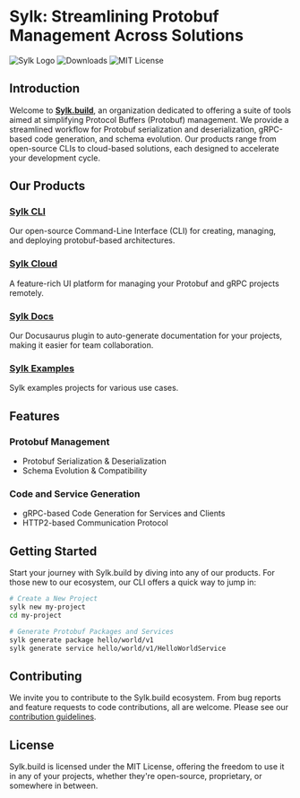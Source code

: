# Sylk: Streamlining Protobuf Management Across Solutions

![Sylk Logo](https://s3.eu-central-1.amazonaws.com/assets.sylk.build/logo/sylk-logo-full.png) 
![Downloads](https://static.pepy.tech/personalized-badge/sylk?period=total&units=international_system&left_color=brightgreen&right_color=grey&left_text=Downloads) 
![MIT License](https://img.shields.io/badge/license-MIT-blue.svg)

## Introduction
Welcome to [**Sylk.build**](https://sylk.build/), an organization dedicated to offering a suite of tools aimed at simplifying Protocol Buffers (Protobuf) management. We provide a streamlined workflow for Protobuf serialization and deserialization, gRPC-based code generation, and schema evolution. Our products range from open-source CLIs to cloud-based solutions, each designed to accelerate your development cycle.

## Our Products

### [Sylk CLI](https://github.com/sylk-build/sylk)
Our open-source Command-Line Interface (CLI) for creating, managing, and deploying protobuf-based architectures.

### [Sylk Cloud](https://app.sylk.build)
A feature-rich UI platform for managing your Protobuf and gRPC projects remotely.

### [Sylk Docs](https://github.com/sylk-build/docusaurus-sylk)
Our Docusaurus plugin to auto-generate documentation for your projects, making it easier for team collaboration.

### [Sylk Examples](https://github.com/sylk-build/sylk-examples)
Sylk examples projects for various use cases.

## Features

### Protobuf Management
- Protobuf Serialization & Deserialization
- Schema Evolution & Compatibility
  
### Code and Service Generation
- gRPC-based Code Generation for Services and Clients
- HTTP2-based Communication Protocol

## Getting Started
Start your journey with Sylk.build by diving into any of our products. For those new to our ecosystem, our CLI offers a quick way to jump in:

```sh
# Create a New Project
sylk new my-project
cd my-project

# Generate Protobuf Packages and Services
sylk generate package hello/world/v1
sylk generate service hello/world/v1/HelloWorldService
```

## Contributing
We invite you to contribute to the Sylk.build ecosystem. From bug reports and feature requests to code contributions, all are welcome. Please see our [contribution guidelines](#).

## License
Sylk.build is licensed under the MIT License, offering the freedom to use it in any of your projects, whether they're open-source, proprietary, or somewhere in between.

